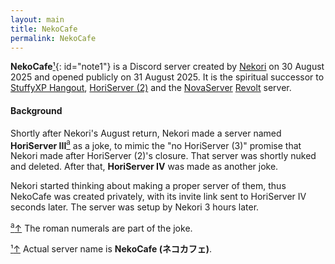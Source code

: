 ```yaml
---
layout: main
title: NekoCafe
permalink: NekoCafe
---
```


**NekoCafe**[&sup1;](#notec1){: id="note1"} is a Discord server created by [Nekori](Nekori) on 30 August 2025 and opened publicly on 31 August 2025. It is the spiritual successor to [StuffyXP Hangout](StuffyXP_Hangout), [HoriServer (2)](HoriServer_(2)) and the [NovaServer](NovaServer) [Revolt](https://revolt.chat) server.

#### Background

Shortly after Nekori's August return, Nekori made a server named **HoriServer III**<a href="#notecA"><sup id="noteA">a</sup></a> as a joke, to mimic the "no HoriServer (3)" promise that Nekori made after HoriServer (2)'s closure. That server was shortly nuked and deleted. After that, **HoriServer IV** was made as another joke.

Nekori started thinking about making a proper server of them, thus NekoCafe was created privately, with its invite link sent to HoriServer IV seconds later. The server was setup by Nekori 3 hours later.

<p id="note"><a href="#noteA" id="notecA"><sup>a</sup><span></span>&uparrow;</a> The roman numerals are part of the joke.</p>

<p id="note"><a href="#note1" id="notec1">&sup1;<span></span>&uparrow;</a> Actual server name is <b>NekoCafe (ネコカフェ)</b>.</p>
